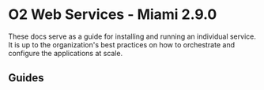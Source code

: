 # O2 Web Services - Miami 2.9.0

These docs serve as a guide for installing and running an individual service. It is up to the organization's best practices on how to orchestrate and configure the applications at scale.

## Guides
